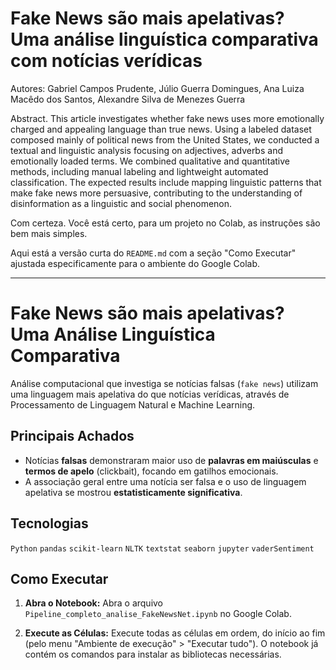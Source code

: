 # Fake News são mais apelativas? Uma análise linguística comparativa com notícias verídicas
Autores: Gabriel Campos Prudente, Júlio Guerra Domingues, Ana Luiza Macêdo dos Santos, Alexandre Silva de Menezes Guerra

Abstract. This article investigates whether fake news uses more emotionally charged and appealing language than true news. Using a labeled dataset composed mainly of political news from the United States, we conducted a textual and linguistic analysis focusing on adjectives, adverbs and emotionally loaded terms. We combined qualitative and quantitative methods, including manual labeling and lightweight automated classification. The expected results include mapping linguistic patterns that make fake news more persuasive, contributing to the understanding of disinformation as a linguistic and social phenomenon.

Com certeza. Você está certo, para um projeto no Colab, as instruções são bem mais simples.

Aqui está a versão curta do `README.md` com a seção "Como Executar" ajustada especificamente para o ambiente do Google Colab.

---

# Fake News são mais apelativas? Uma Análise Linguística Comparativa

Análise computacional que investiga se notícias falsas (`fake news`) utilizam uma linguagem mais apelativa do que notícias verídicas, através de Processamento de Linguagem Natural e Machine Learning.

## Principais Achados

- Notícias **falsas** demonstraram maior uso de **palavras em maiúsculas** e **termos de apelo** (clickbait), focando em gatilhos emocionais.
- A associação geral entre uma notícia ser falsa e o uso de linguagem apelativa se mostrou **estatisticamente significativa**.

## Tecnologias

`Python` `pandas` `scikit-learn` `NLTK` `textstat` `seaborn` `jupyter` `vaderSentiment`

## Como Executar 

1.  **Abra o Notebook:**
    Abra o arquivo `Pipeline_completo_analise_FakeNewsNet.ipynb` no Google Colab.

2.  **Execute as Células:**
    Execute todas as células em ordem, do início ao fim (pelo menu "Ambiente de execução" > "Executar tudo"). O notebook já contém os comandos para instalar as bibliotecas necessárias.

